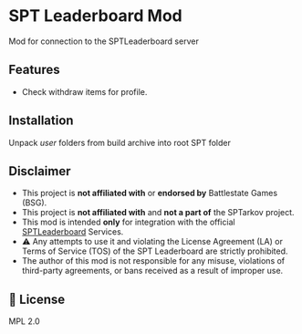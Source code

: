 # SPT Leaderboard Mod
Mod for connection to the SPTLeaderboard server

## Features
- Check withdraw items for profile.

## Installation
Unpack *user* folders from build archive into root SPT folder

## Disclaimer
- This project is **not affiliated with** or **endorsed by** Battlestate Games (BSG).  
- This project is **not affiliated with** and **not a part of** the SPTarkov project.
- This mod is intended **only** for integration with the official [SPTLeaderboard](https://sptlb.yuyui.moe/) Services.
- ⚠️ Any attempts to use it and violating the License Agreement (LA) or Terms of Service (TOS) of the SPT Leaderboard are strictly prohibited.
- The author of this mod is not responsible for any misuse, violations of third-party agreements, or bans received as a result of improper use.

## 📄 License
MPL 2.0
